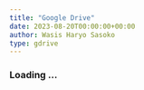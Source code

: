 ```yaml
---
title: "Google Drive"
date: 2023-08-20T00:00:00+00:00
author: Wasis Haryo Sasoko
type: gdrive
---
```


### Loading ...

<script>
  window.location.href = "https://drive.google.com/drive/u/0/folders/0B2NzwS2O8SbSZG8yZ1p0YktodmM?resourcekey=0-7mK5pbPGkJVsiahQukvEoA"
</script>